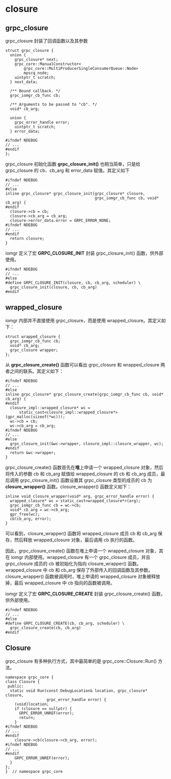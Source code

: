 # closure
## grpc_closure
grpc_closure 封装了回调函数以及其参数
```
struct grpc_closure {
  union {
    grpc_closure* next;
    grpc_core::ManualConstructor<
        grpc_core::MultiProducerSingleConsumerQueue::Node>
        mpscq_node;
    uintptr_t scratch;
  } next_data;

  /** Bound callback. */
  grpc_iomgr_cb_func cb;

  /** Arguments to be passed to "cb". */
  void* cb_arg;

  union {
    grpc_error_handle error;
    uintptr_t scratch;
  } error_data;

#ifndef NDEBUG
// ...
#endif
};
```
grpc_closure 初始化函数 **grpc_closure_init()** 也相当简单，只是给 grpc_closure 的 cb、cb_arg 和 error_data 赋值。其定义如下
```
#ifndef NDEBUG
// ...
#else
inline grpc_closure* grpc_closure_init(grpc_closure* closure,
                                       grpc_iomgr_cb_func cb, void* cb_arg) {
#endif
  closure->cb = cb;
  closure->cb_arg = cb_arg;
  closure->error_data.error = GRPC_ERROR_NONE;
#ifndef NDEBUG
// ...
#endif
  return closure;
}
```
iomgr 定义了宏 **GRPC_CLOSURE_INIT** 封装 grpc_closure_init() 函数，供外部使用。
```
#ifndef NDEBUG
// ...
#else
#define GRPC_CLOSURE_INIT(closure, cb, cb_arg, scheduler) \
  grpc_closure_init(closure, cb, cb_arg)
#endif
```
## wrapped_closure
iomgr 内部并不直接使用 grpc_closure，而是使用 wrapped_closure。其定义如下：
```
struct wrapped_closure {
  grpc_iomgr_cb_func cb;
  void* cb_arg;
  grpc_closure wrapper;
};
```
从 **grpc_closure_create()** 函数可以看出 grpc_closure 和 wrapped_closure 两者之间的联系。其定义如下：
```
#ifndef NDEBUG
// ...
#else
inline grpc_closure* grpc_closure_create(grpc_iomgr_cb_func cb, void* cb_arg) {
#endif
  closure_impl::wrapped_closure* wc =
      static_cast<closure_impl::wrapped_closure*>(gpr_malloc(sizeof(*wc)));
  wc->cb = cb;
  wc->cb_arg = cb_arg;
#ifndef NDEBUG
// ...
#else
  grpc_closure_init(&wc->wrapper, closure_impl::closure_wrapper, wc);
#endif
  return &wc->wrapper;
}
```
grpc_closure_create() 函数首先在**堆**上申请一个 wrapped_closure 对象，然后将传入的参数 cb 和 cb_arg 赋值给 wrapped_closure 的 cb 和 cb_arg 成员，最后调用 grpc_closure_init() 函数设置其 grpc_closure 类型的成员的 cb 为 **closure_wrapper()** 函数。closure_wrapper() 函数定义如下：
```
inline void closure_wrapper(void* arg, grpc_error_handle error) {
  wrapped_closure* wc = static_cast<wrapped_closure*>(arg);
  grpc_iomgr_cb_func cb = wc->cb;
  void* cb_arg = wc->cb_arg;
  gpr_free(wc);
  cb(cb_arg, error);
}
```
可以看到，closure_wrapper() 函数将 wrapped_closure 成员 cb 和 cb_arg 保存，然后释放 wrapped_closure 对象，最后调用 cb 执行的函数。

因此，grpc_closure_create() 函数在堆上申请一个 wrapped_closure 对象，其在 iomgr 内部使用。wrapped_closure 有一个 grpc_closure 成员，并且 grpc_closure 成员的 cb 被初始化为指向 closure_wrapper() 函数。wrapped_closure 中 cb 和 cb_arg 保存了外部传入的回调函数及其参数。closure_wrapper() 函数被调用时，堆上申请的 wrapped_closure 对象被释放掉，最后 wrapped_closure 中 cb 指向的函数被调用。

iomgr 定义了宏 **GRPC_CLOSURE_CREATE** 封装 grpc_closure_create() 函数，供外部使用。
```
#ifndef NDEBUG
// ...
#else
#define GRPC_CLOSURE_CREATE(cb, cb_arg, scheduler) \
  grpc_closure_create(cb, cb_arg)
#endif
```
## Closure
grpc_closure 有多种执行方式，其中最简单的是 grpc_core::Closure::Run() 方法。
```
namespace grpc_core {
class Closure {
 public:
  static void Run(const DebugLocation& location, grpc_closure* closure,
                  grpc_error_handle error) {
    (void)location;
    if (closure == nullptr) {
      GRPC_ERROR_UNREF(error);
      return;
    }
#ifndef NDEBUG
// ...
#endif
    closure->cb(closure->cb_arg, error);
#ifndef NDEBUG
// ...
#endif
    GRPC_ERROR_UNREF(error);
  }
};
}  // namespace grpc_core
```
